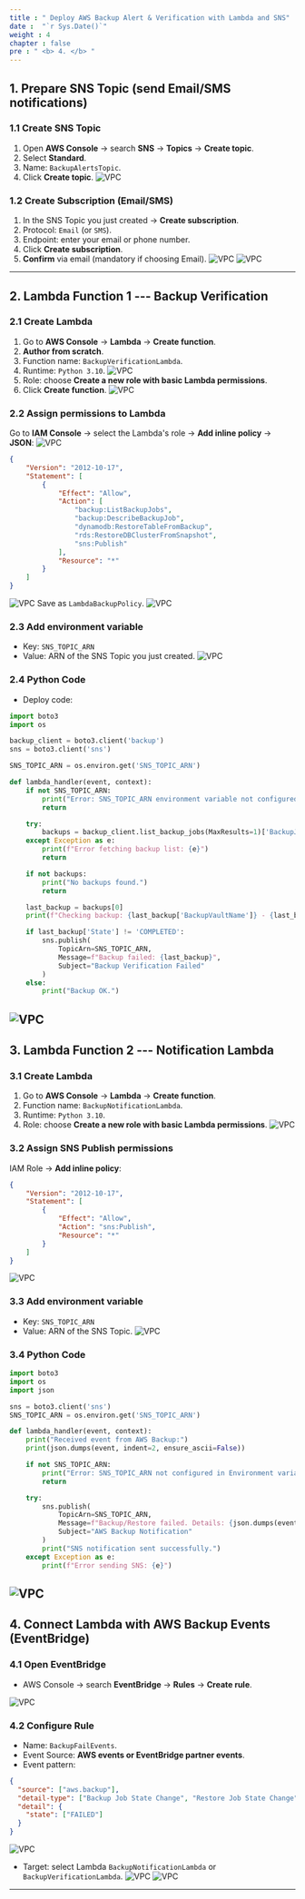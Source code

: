 ```yaml
---
title : " Deploy AWS Backup Alert & Verification with Lambda and SNS"
date :  "`r Sys.Date()`" 
weight : 4 
chapter : false
pre : " <b> 4. </b> "
---
```


## 1. Prepare SNS Topic (send Email/SMS notifications)

### 1.1 Create SNS Topic

1. Open **AWS Console** → search **SNS** → **Topics** → **Create topic**.
2. Select **Standard**.
3. Name: `BackupAlertsTopic`.
4. Click **Create topic**.
![VPC](/images/2.prerequisite/4.1.1.1.png)

### 1.2 Create Subscription (Email/SMS)

1. In the SNS Topic you just created → **Create subscription**.
2. Protocol: `Email` (or `SMS`).
3. Endpoint: enter your email or phone number.
4. Click **Create subscription**.
5. **Confirm** via email (mandatory if choosing Email).
![VPC](/images/2.prerequisite/4.2.2.png)
![VPC](/images/2.prerequisite/4.2.3.png)


------------------------------------------------------------------------

## 2. Lambda Function 1 --- Backup Verification

### 2.1 Create Lambda

1. Go to **AWS Console** → **Lambda** → **Create function**.
2. **Author from scratch**.
3. Function name: `BackupVerificationLambda`.
4. Runtime: `Python 3.10`.
![VPC](/images/2.prerequisite/4.22.1.png)
5. Role: choose **Create a new role with basic Lambda permissions**.
6. Click **Create function**.
![VPC](/images/2.prerequisite/4.22.2.png)

### 2.2 Assign permissions to Lambda

Go to **IAM Console** → select the Lambda's role → **Add inline policy** →
**JSON**:
![VPC](/images/2.prerequisite/4.22.3.png)
``` json
{
    "Version": "2012-10-17",
    "Statement": [
        {
            "Effect": "Allow",
            "Action": [
                "backup:ListBackupJobs",
                "backup:DescribeBackupJob",
                "dynamodb:RestoreTableFromBackup",
                "rds:RestoreDBClusterFromSnapshot",
                "sns:Publish"
            ],
            "Resource": "*"
        }
    ]
}
```
![VPC](/images/2.prerequisite/4.22.33.png)
Save as `LambdaBackupPolicy`.
![VPC](/images/2.prerequisite/4.22.333.png)

### 2.3 Add environment variable

- Key: `SNS_TOPIC_ARN`  
- Value: ARN of the SNS Topic you just created.
![VPC](/images/2.prerequisite/4.222.3.png)

### 2.4 Python Code
- Deploy code:
``` python
import boto3
import os

backup_client = boto3.client('backup')
sns = boto3.client('sns')

SNS_TOPIC_ARN = os.environ.get('SNS_TOPIC_ARN')

def lambda_handler(event, context):
    if not SNS_TOPIC_ARN:
        print("Error: SNS_TOPIC_ARN environment variable not configured.")
        return

    try:
        backups = backup_client.list_backup_jobs(MaxResults=1)['BackupJobs']
    except Exception as e:
        print(f"Error fetching backup list: {e}")
        return

    if not backups:
        print("No backups found.")
        return

    last_backup = backups[0]
    print(f"Checking backup: {last_backup['BackupVaultName']} - {last_backup['State']}")

    if last_backup['State'] != 'COMPLETED':
        sns.publish(
            TopicArn=SNS_TOPIC_ARN,
            Message=f"Backup failed: {last_backup}",
            Subject="Backup Verification Failed"
        )
    else:
        print("Backup OK.")
```
![VPC](/images/2.prerequisite/4.2.4.1.png)
------------------------------------------------------------------------

## 3. Lambda Function 2 --- Notification Lambda

### 3.1 Create Lambda

1. Go to **AWS Console** → **Lambda** → **Create function**.
2. Function name: `BackupNotificationLambda`.
3. Runtime: `Python 3.10`.
4. Role: choose **Create a new role with basic Lambda permissions**.
![VPC](/images/2.prerequisite/4.3.1.png)

### 3.2 Assign SNS Publish permissions

IAM Role → **Add inline policy**:

``` json
{
    "Version": "2012-10-17",
    "Statement": [
        {
            "Effect": "Allow",
            "Action": "sns:Publish",
            "Resource": "*"
        }
    ]
}
```
![VPC](/images/2.prerequisite/4.3.2.png)

### 3.3 Add environment variable

- Key: `SNS_TOPIC_ARN`  
- Value: ARN of the SNS Topic.
![VPC](/images/2.prerequisite/4.3.3.png)

### 3.4 Python Code

``` python
import boto3
import os
import json

sns = boto3.client('sns')
SNS_TOPIC_ARN = os.environ.get('SNS_TOPIC_ARN')

def lambda_handler(event, context):
    print("Received event from AWS Backup:")
    print(json.dumps(event, indent=2, ensure_ascii=False))

    if not SNS_TOPIC_ARN:
        print("Error: SNS_TOPIC_ARN not configured in Environment variables.")
        return

    try:
        sns.publish(
            TopicArn=SNS_TOPIC_ARN,
            Message=f"Backup/Restore failed. Details: {json.dumps(event, ensure_ascii=False)}",
            Subject="AWS Backup Notification"
        )
        print("SNS notification sent successfully.")
    except Exception as e:
        print(f"Error sending SNS: {e}")
```
![VPC](/images/2.prerequisite/4.3.4.png)
------------------------------------------------------------------------

## 4. Connect Lambda with AWS Backup Events (EventBridge)

### 4.1 Open EventBridge

- AWS Console → search **EventBridge** → **Rules** → **Create rule**.

![VPC](/images/2.prerequisite/4.4.1.png)

### 4.2 Configure Rule

- Name: `BackupFailEvents`.
- Event Source: **AWS events or EventBridge partner events**.
- Event pattern:

``` json
{
  "source": ["aws.backup"],
  "detail-type": ["Backup Job State Change", "Restore Job State Change"],
  "detail": {
    "state": ["FAILED"]
  }
}
```
![VPC](/images/2.prerequisite/4.4.2.1.png)

- Target: select Lambda `BackupNotificationLambda` or
  `BackupVerificationLambda`.
![VPC](/images/2.prerequisite/4.4.2.2.png)
![VPC](/images/2.prerequisite/4.4.2.3.png)
------------------------------------------------------------------------
